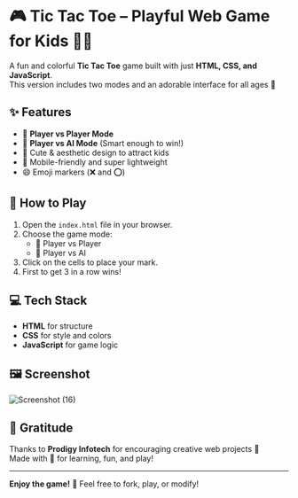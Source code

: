 # 🎮 Tic Tac Toe – Playful Web Game for Kids 👧👦

A fun and colorful **Tic Tac Toe** game built with just **HTML, CSS, and JavaScript**.  
This version includes two modes and an adorable interface for all ages 💖

## ✨ Features

- 👫 **Player vs Player Mode**
- 🤖 **Player vs AI Mode** (Smart enough to win!)
- 🎨 Cute & aesthetic design to attract kids
- 📱 Mobile-friendly and super lightweight
- 😄 Emoji markers (❌ and ⭕)

## 🚀 How to Play

1. Open the `index.html` file in your browser.
2. Choose the game mode:
   - 👯 Player vs Player
   - 🤖 Player vs AI
3. Click on the cells to place your mark.
4. First to get 3 in a row wins!

## 💻 Tech Stack

- **HTML** for structure  
- **CSS** for style and colors  
- **JavaScript** for game logic  

## 🖼 Screenshot
![Screenshot (16)](https://github.com/user-attachments/assets/222df8e0-d34e-4c01-a0c5-a1f172585c15)


## 🙏 Gratitude

Thanks to **Prodigy Infotech** for encouraging creative web projects 🌟  
Made with 💖 for learning, fun, and play!

---

**Enjoy the game!** 🎉 Feel free to fork, play, or modify!

